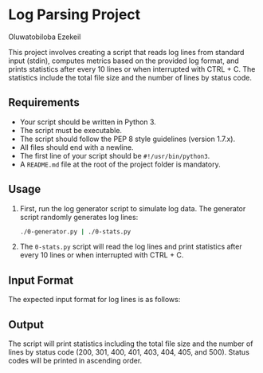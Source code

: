 # Log Parsing Project
Oluwatobiloba Ezekeil

This project involves creating a script that reads log lines from standard input (stdin), computes metrics based on the provided log format, and prints statistics after every 10 lines or when interrupted with CTRL + C. The statistics include the total file size and the number of lines by status code.

## Requirements

- Your script should be written in Python 3.
- The script must be executable.
- The script should follow the PEP 8 style guidelines (version 1.7.x).
- All files should end with a newline.
- The first line of your script should be `#!/usr/bin/python3`.
- A `README.md` file at the root of the project folder is mandatory.

## Usage

1. First, run the log generator script to simulate log data. The generator script randomly generates log lines:

    ```bash
    ./0-generator.py | ./0-stats.py
    ```

2. The `0-stats.py` script will read the log lines and print statistics after every 10 lines or when interrupted with CTRL + C.

## Input Format

The expected input format for log lines is as follows:


## Output

The script will print statistics including the total file size and the number of lines by status code (200, 301, 400, 401, 403, 404, 405, and 500). Status codes will be printed in ascending order.
